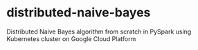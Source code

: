 # distributed-naive-bayes
Distributed Naive Bayes algorithm from scratch in PySpark using Kubernetes cluster on Google Cloud Platform
